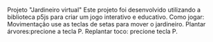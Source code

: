 Projeto "Jardineiro virtual"
Este projeto foi desenvolvido utilizando a biblioteca p5js para criar um jogo interativo e educativo.
Como jogar:
Movimentação use as teclas de setas para mover o jardineiro.
Plantar árvores:precione a tecla P.
Replantar toco: precione tecla P.
